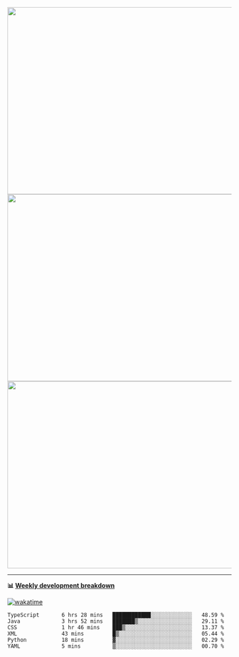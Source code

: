 <p float="left" align="middle"><img src="https://user-images.githubusercontent.com/56089155/195064669-12bd89bb-53c9-44b1-9fd8-993f93f585e1.png" width="600px" height="420px">
<img src="https://user-images.githubusercontent.com/56089155/195064706-c37aa3c8-f669-46c9-abba-1eadcbb910c5.png" width="600px" height="420px">
<img src="https://user-images.githubusercontent.com/56089155/195064753-0de674c7-4fc7-4831-a8a5-402e19cc77be.png" width="600px" height="420px"></p>

<hr />

**📊 [Weekly development breakdown](https://wakatime.com/@Ari24)**

[![wakatime](https://wakatime.com/badge/user/ca34c016-707f-4382-84cf-1823913a1423.svg)](https://wakatime.com/@ca34c016-707f-4382-84cf-1823913a1423)

<!--START_SECTION:waka-->

```text
TypeScript       6 hrs 28 mins   ████████████░░░░░░░░░░░░░   48.59 %
Java             3 hrs 52 mins   ███████▒░░░░░░░░░░░░░░░░░   29.11 %
CSS              1 hr 46 mins    ███▒░░░░░░░░░░░░░░░░░░░░░   13.37 %
XML              43 mins         █▒░░░░░░░░░░░░░░░░░░░░░░░   05.44 %
Python           18 mins         ▓░░░░░░░░░░░░░░░░░░░░░░░░   02.29 %
YAML             5 mins          ▒░░░░░░░░░░░░░░░░░░░░░░░░   00.70 %
```

<!--END_SECTION:waka-->
